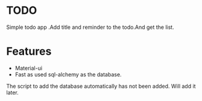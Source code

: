 TODO
====
Simple todo app .Add title and reminder to the todo.And get the list.

Features
========

* Material-ui
* Fast as used sql-alchemy as the database.

The script to add the database automatically has not been added.
Will add it later.
